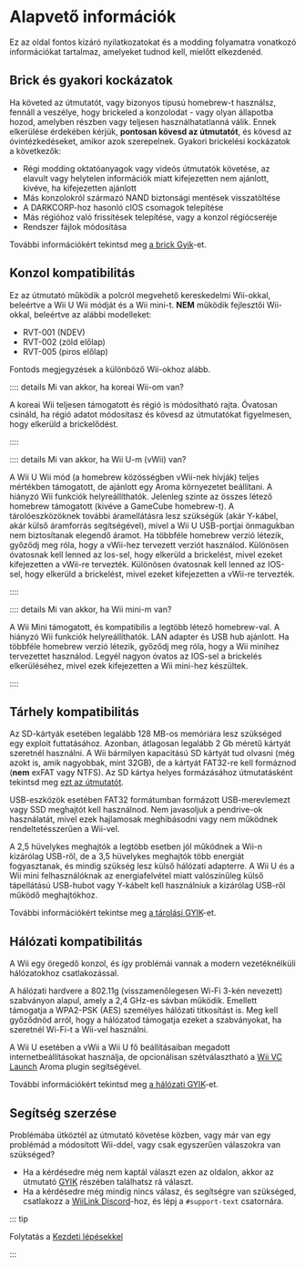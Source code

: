 # Alapvető információk

Ez az oldal fontos kizáró nyilatkozatokat és a modding folyamatra vonatkozó információkat tartalmaz, amelyeket tudnod kell, mielőtt elkezdenéd.

## Brick és gyakori kockázatok

Ha követed az útmutatót, vagy bizonyos típusú homebrew-t használsz, fennáll a veszélye, hogy brickeled a konzolodat - vagy olyan állapotba hozod, amelyben részben vagy teljesen használhatatlanná válik. Ennek elkerülése érdekében kérjük, **pontosan kövesd az útmutatót**, és kövesd az óvintézkedéseket, amikor azok szerepelnek. Gyakori brickelési kockázatok a következők:

- Régi modding oktatóanyagok vagy videós útmutatók követése, az elavult vagy helytelen információk miatt kifejezetten nem ajánlott, kivéve, ha kifejezetten ajánlott
- Más konzolokról származó NAND biztonsági mentések visszatöltése
- A DARKCORP-hoz hasonló cIOS csomagok telepítése
- Más régióhoz való frissítések telepítése, vagy a konzol régiócseréje
- Rendszer fájlok módosítása

További információkért tekintsd meg [a brick Gyik](bricks)-et.

## Konzol kompatibilitás

Ez az útmutató működik a polcról megvehető kereskedelmi Wii-okkal, beleértve a Wii U Wii módját és a Wii mini-t.
**NEM** működik fejlesztői Wii-okkal, beleértve az alábbi modelleket:

- RVT-001 (NDEV)
- RVT-002 (zöld előlap)
- RVT-005 (piros előlap)

Fontods megjegyzések a különböző Wii-okhoz alább.

:::: details Mi van akkor, ha koreai Wii-om van?

A koreai Wii teljesen támogatott és régió is módosítható rajta.
Óvatosan csináld, ha régió adatot módosítasz és kövesd az útmutatókat figyelmesen, hogy elkerüld a brickelődést.

::::

:::: details Mi van akkor, ha Wii U-m (vWii) van?

A Wii U Wii mód (a homebrew közösségben vWii-nek hívják) teljes mértékben támogatott, de ajánlott egy Aroma környezetet beállítani.
A hiányzó Wii funkciók helyreállíthatók. Jelenleg szinte az összes létező homebrew támogatott (kivéve a GameCube homebrew-t).
A tárolóeszközöknek további áramellátásra lesz szükségük (akár Y-kábel, akár külső áramforrás segítségével), mivel a Wii U USB-portjai önmagukban nem biztosítanak elegendő áramot.
Ha többféle homebrew verzió létezik, győződj meg róla, hogy a vWii-hez tervezett verziót használod. Különösen óvatosnak kell lenned az Ios-sel, hogy elkerüld a brickelést, mivel ezeket kifejezetten a vWii-re tervezték.
Különösen óvatosnak kell lenned az IOS-sel, hogy elkerüld a brickelést, mivel ezeket kifejezetten a vWii-re tervezték.

::::

:::: details Mi van akkor, ha Wii mini-m van?

A Wii Mini támogatott, és kompatibilis a legtöbb létező homebrew-val.
A hiányzó Wii funkciók helyreállíthatók. LAN adapter és USB hub ajánlott.
Ha többféle homebrew verzió létezik, győződj meg róla, hogy a Wii minihez tervezettet használod.
Legyél nagyon óvatos az IOS-sel a brickelés elkerüléséhez, mivel ezek kifejezetten
a Wii mini-hez készültek.

::::

## Tárhely kompatibilitás

Az SD-kártyák esetében legalább 128 MB-os memóriára lesz szükséged egy exploit futtatásához. Azonban, átlagosan legalább 2 Gb méretű kártyát szeretnél használni. A Wii bármilyen kapacitású SD kártyát tud olvasni (még azokt is, amik nagyobbak, mint 32GB), de a kártyát FAT32-re kell formáznod (**nem** exFAT vagy NTFS). Az SD kártya helyes formázásához útmutatásként tekintsd meg [ezt az útmutatót](https://wiki.hacks.guide/wiki/Formatting_an_SD_card).

USB-eszközök esetében FAT32 formátumban formázott USB-merevlemezt vagy SSD meghajtót kell használnod. Nem javasoljuk a pendrive-ok használatát, mivel ezek hajlamosak meghibásodni vagy nem működnek rendeltetésszerűen a Wii-vel.

A 2,5 hüvelykes meghajtók a legtöbb esetben jól működnek a Wii-n kizárólag USB-ről, de a 3,5 hüvelykes meghajtók több energiát fogyasztanak, és mindig szükség lesz külső hálózati adapterre. A Wii U és a Wii mini felhasználóknak az energiafelvétel miatt valószínűleg külső tápellátású USB-hubot vagy Y-kábelt kell használniuk a kizárólag USB-ről működő meghajtókhoz.

További információkért tekintse meg [a tárolási GYIK](faq#storage-device-faq)-et.

## Hálózati kompatibilitás

A Wii egy öregedő konzol, és így problémái vannak a modern vezetéknélküli hálózatokhoz csatlakozással.

A hálózati hardvere a 802.11g (visszamenőlegesen Wi-Fi 3-kén nevezett) szabványon alapul, amely a 2,4 GHz-es sávban működik. Emellett támogatja a WPA2-PSK (AES) személyes hálózati titkosítást is. Meg kell győződnöd arról, hogy a hálózatod támogatja ezeket a szabványokat, ha szeretnél Wi-Fi-t a Wii-vel használni.

A Wii U esetében a vWii a Wii U fő beállításaiban megadott internetbeállításokat használja, de opcionálisan szétválasztható a [Wii VC Launch](https://hb-app.store/wiiu/WiiVCLaunch) Aroma plugin segítségével.

További információkért tekintsd meg [a hálózati GYIK](faq#networking-faq)-et.

## Segítség szerzése

Problémába ütköztél az útmutató követése közben, vagy már van egy problémád a módosított Wii-ddel, vagy csak egyszerűen válaszokra van szükséged?

- Ha a kérdésedre még nem kaptál választ ezen az oldalon, akkor az útmutató [GYIK](faq) részében találhatsz rá választ.
- Ha a kérdésedre még mindig nincs válasz, és segítségre van szükséged, csatlakozz a [WiiLink Discord](https://discord.gg/wiilink)-hoz, és lépj a `#support-text` csatornára.

::: tip

Folytatás a [Kezdeti lépésekkel](get-started)

:::



